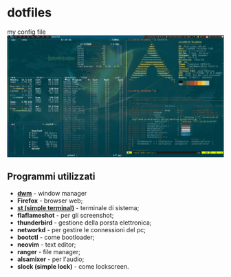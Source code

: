 # dotfiles
my config file
<img src="https://raw.githubusercontent.com/NF02/dotfiles/master/img.png">
## Programmi utilizzati
- **<a href="https://github.com/NF02/dwm">dwm</a>** - window manager
- **Firefox** - browser web;
- **<a href="https://github.com/NF02/st">st (simple terminal)</a>** - terminale di sistema;
- **flaflameshot** - per gli screenshot;
- **thunderbird** - gestione della porsta elettronica;
- **networkd** - per gestire le connessioni del pc;
- **bootctl** - come bootloader;
- **neovim** - text editor;
- **ranger** - file manager;
- **alsamixer** - per l'audio;
- **slock (simple lock)** - come lockscreen.
